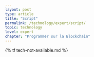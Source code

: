 ```yaml
---
layout: post
type: article
title: "Script"
permalink: /technology/expert/script/
topic: technology
level: expert
chapter: "Programmer sur la Blockchain"
---
```


{% tf tech-not-available.md %}
